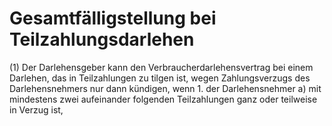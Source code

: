 # Gesamtfälligstellung bei Teilzahlungsdarlehen

(1) Der Darlehensgeber kann den Verbraucherdarlehensvertrag bei einem Darlehen, das in Teilzahlungen zu tilgen ist, wegen Zahlungsverzugs des Darlehensnehmers nur dann kündigen, wenn  1.
 der Darlehensnehmer  a)
 mit mindestens zwei aufeinander folgenden Teilzahlungen ganz oder teilweise in Verzug ist,